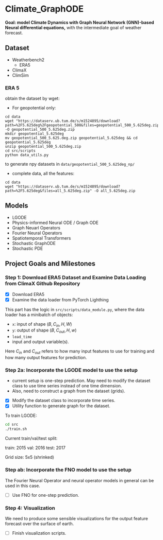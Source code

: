 # Climate_GraphODE

__Goal: model Climate Dynamics with Graph Neural Network (GNN)-based Neural differential equations,__ with the intermediate goal of weather forecast. 


## Dataset 
- Weatherbench2 
    - ERA5
- ClimaX
- ClimSim 

### ERA 5 

obtain the dataset by wget: 

- For geopotential only: 
```
cd data
wget "https://dataserv.ub.tum.de/s/m1524895/download?path=%2F5.625deg%2Fgeopotential_500&files=geopotential_500_5.625deg.zip" -O geopotential_500_5.625deg.zip
mkdir geopotential_5.625deg
mv geopotential_500_5.625.deg.zip geopotential_5.625deg && cd geopotential_5.625deg
unzip geopotential_500_5.625deg.zip 
cd src/scripts
python data_utils.py 
```
to generate npy datasets in `data/geopotential_500_5.625deg_np/` 


- complete data, all the features:
```
cd data
wget "https://dataserv.ub.tum.de/s/m1524895/download?path=%2F5.625deg&files=all_5.625deg.zip" -O all_5.625deg.zip
```



## Models 
- LGODE 
- Physics-informed Neural ODE / Graph ODE 
- Graph Neuarl Operators 
- Fourier Neural Operators 
- Spatiotemporal Transformers 
- Stochastic GraphODE 
- Stochastic PDE 

## Project Goals and Milestones 


### Step 1: Download ERA5 Dataset and Examine Data Loading from ClimaX Github Repository
- [x] Download ERA5 
- [x] Examine the data loader from PyTorch Lighthing

This part has the logic in `src/scripts/data_module.py`, where the data loader has a minibatch of objects:
- `x`: input of shape $(B, C_{in}, H, W)$
- `y`: output of shape $(B, C_{out}, H, w)$
- `lead_time`
- input and output variable(s). 

Here $C_{in}$ and $C_{out}$ refers to how many input features to use for training and how many output features for prediction. 


### Step 2a: Incorporate the LGODE model to use the setup 
- current setup is one-step prediction. May need to modify the dataset class to use time series instead of one time dimension. 
- Also, need to construct a graph from the dataset (grids). 

- [x] Modify the dataset class to incorporate time series.  
- [x] Utility function to generate graph for the dataset.

To train LGODE:
```bash
cd src
./train.sh
```

Current train/val/test split:

train: 2015
val: 2016
test: 2017

Grid size: 5x5 (shrinked)


### Step ab: Incorporate the FNO model to use the setup 
The Fourier Neural Operator and neural operator models in general can be used in this case.
- [ ] Use FNO for one-step prediction. 


### Step 4: Visualization 
We need to produce some sensible visualizations for the output feature forecast over the surface of earth. 
- [ ] Finish visualization scripts. 